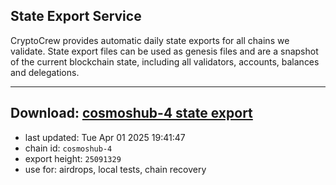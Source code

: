 ## State Export Service
CryptoCrew provides automatic daily state exports for all chains we validate. State export files can be used as genesis files and are a snapshot of the current blockchain state, including all validators, accounts, balances and delegations.

---
**Download: [cosmoshub-4 state export](https://dl-eu2.ccvalidators.com/SERVICE/cosmoshub/cosmoshub-4_export_25091329.json)**
---

- last updated: Tue Apr 01 2025 19:41:47
- chain id: `cosmoshub-4`
- export height: `25091329`
- use for: airdrops, local tests, chain recovery
